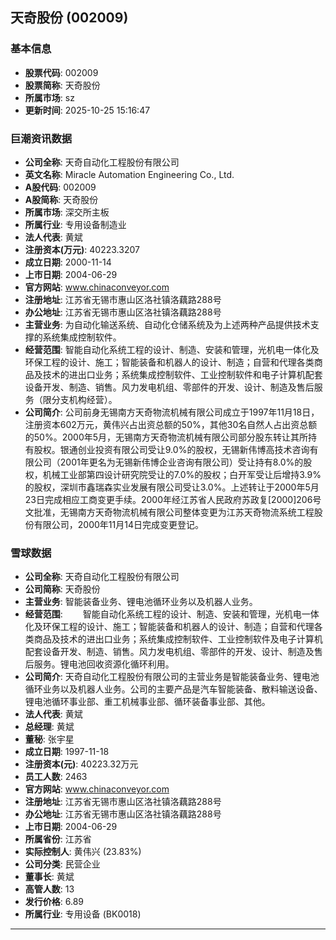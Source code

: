 ## 天奇股份 (002009)

### 基本信息

- **股票代码**: 002009
- **股票简称**: 天奇股份
- **所属市场**: sz
- **更新时间**: 2025-10-25 15:16:47

### 巨潮资讯数据

- **公司全称**: 天奇自动化工程股份有限公司
- **英文名称**: Miracle Automation Engineering Co., Ltd.
- **A股代码**: 002009
- **A股简称**: 天奇股份
- **所属市场**: 深交所主板
- **所属行业**: 专用设备制造业
- **法人代表**: 黄斌
- **注册资本(万元)**: 40223.3207
- **成立日期**: 2000-11-14
- **上市日期**: 2004-06-29
- **官方网站**: www.chinaconveyor.com
- **注册地址**: 江苏省无锡市惠山区洛社镇洛藕路288号
- **办公地址**: 江苏省无锡市惠山区洛社镇洛藕路288号
- **主营业务**: 为自动化输送系统、自动化仓储系统及为上述两种产品提供技术支撑的系统集成控制软件。
- **经营范围**: 智能自动化系统工程的设计、制造、安装和管理，光机电一体化及环保工程的设计、施工；智能装备和机器人的设计、制造；自营和代理各类商品及技术的进出口业务；系统集成控制软件、工业控制软件和电子计算机配套设备开发、制造、销售。风力发电机组、零部件的开发、设计、制造及售后服务（限分支机构经营）。
- **公司简介**: 公司前身无锡南方天奇物流机械有限公司成立于1997年11月18日，注册资本602万元，黄伟兴占出资总额的50%，其他30名自然人占出资总额的50%。2000年5月，无锡南方天奇物流机械有限公司部分股东转让其所持有股权。银通创业投资有限公司受让9.0%的股权，无锡新伟博高技术咨询有限公司（2001年更名为无锡新伟博企业咨询有限公司）受让持有8.0%的股权，机械工业部第四设计研究院受让的7.0%的股权；白开军受让后增持3.9%的股权，深圳市鑫瑞森实业发展有限公司受让3.0%。上述转让于2000年5月23日完成相应工商变更手续。2000年经江苏省人民政府苏政复[2000]206号文批准，无锡南方天奇物流机械有限公司整体变更为江苏天奇物流系统工程股份有限公司，2000年11月14日完成变更登记。

### 雪球数据

- **公司全称**: 天奇自动化工程股份有限公司
- **公司简称**: 天奇股份
- **主营业务**: 智能装备业务、锂电池循环业务以及机器人业务。
- **经营范围**: 　　智能自动化系统工程的设计、制造、安装和管理，光机电一体化及环保工程的设计、施工；智能装备和机器人的设计、制造；自营和代理各类商品及技术的进出口业务；系统集成控制软件、工业控制软件及电子计算机配套设备开发、制造、销售。风力发电机组、零部件的开发、设计、制造及售后服务。锂电池回收资源化循环利用。
- **公司简介**: 天奇自动化工程股份有限公司的主营业务是智能装备业务、锂电池循环业务以及机器人业务。公司的主要产品是汽车智能装备、散料输送设备、锂电池循环事业部、重工机械事业部、循环装备事业部、其他。
- **法人代表**: 黄斌
- **总经理**: 黄斌
- **董秘**: 张宇星
- **成立日期**: 1997-11-18
- **注册资本(元)**: 40223.32万元
- **员工人数**: 2463
- **官方网站**: www.chinaconveyor.com
- **注册地址**: 江苏省无锡市惠山区洛社镇洛藕路288号
- **办公地址**: 江苏省无锡市惠山区洛社镇洛藕路288号
- **上市日期**: 2004-06-29
- **所属省份**: 江苏省
- **实际控制人**: 黄伟兴 (23.83%)
- **公司分类**: 民营企业
- **董事长**: 黄斌
- **高管人数**: 13
- **发行价格**: 6.89
- **所属行业**: 专用设备 (BK0018)

---